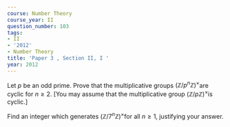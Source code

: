 ```yaml
---
course: Number Theory
course_year: II
question_number: 103
tags:
- II
- '2012'
- Number Theory
title: 'Paper 3 , Section II, I '
year: 2012
---
```




Let $p$ be an odd prime. Prove that the multiplicative groups $\left(\mathbb{Z} / p^{n} \mathbb{Z}\right)^{\times}$are cyclic for $n \geqslant 2$. [You may assume that the multiplicative group $(\mathbb{Z} / p \mathbb{Z})^{\times}$is cyclic.]

Find an integer which generates $\left(\mathbb{Z} / 7^{n} \mathbb{Z}\right)^{\times}$for all $n \geqslant 1$, justifying your answer.